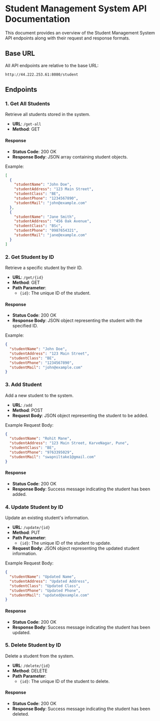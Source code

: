 # Student Management System API Documentation

This document provides an overview of the Student Management System API endpoints along with their request and response formats.

## Base URL

All API endpoints are relative to the base URL:

```
http://44.222.253.61:8080/student
```

## Endpoints

### 1. Get All Students

Retrieve all students stored in the system.

- **URL**: `/get-all`
- **Method**: GET

#### Response

- **Status Code**: 200 OK
- **Response Body**: JSON array containing student objects.

Example:

```json
[
  {
    "studentName": "John Doe",
    "studentAddress": "123 Main Street",
    "studentClass": "BE",
    "studentPhone": "1234567890",
    "studentMail": "john@example.com"
  },
  {
    "studentName": "Jane Smith",
    "studentAddress": "456 Oak Avenue",
    "studentClass": "BSc",
    "studentPhone": "0987654321",
    "studentMail": "jane@example.com"
  }
]
```

### 2. Get Student by ID

Retrieve a specific student by their ID.

- **URL**: `/get/{id}`
- **Method**: GET
- **Path Parameter**:
  - `{id}`: The unique ID of the student.

#### Response

- **Status Code**: 200 OK
- **Response Body**: JSON object representing the student with the specified ID.

Example:

```json
{
  "studentName": "John Doe",
  "studentAddress": "123 Main Street",
  "studentClass": "BE",
  "studentPhone": "1234567890",
  "studentMail": "john@example.com"
}
```

### 3. Add Student

Add a new student to the system.

- **URL**: `/add`
- **Method**: POST
- **Request Body**: JSON object representing the student to be added.

Example Request Body:

```json
{
  "studentName": "Rohit Mane",
  "studentAddress": "123 Main Street, KarveNagar, Pune",
  "studentClass": "BE",
  "studentPhone": "9763395029",
  "studentMail": "swapniltake1@gmail.com"
}
```

#### Response

- **Status Code**: 200 OK
- **Response Body**: Success message indicating the student has been added.

### 4. Update Student by ID

Update an existing student's information.

- **URL**: `/update/{id}`
- **Method**: PUT
- **Path Parameter**:
  - `{id}`: The unique ID of the student to update.
- **Request Body**: JSON object representing the updated student information.

Example Request Body:

```json
{
  "studentName": "Updated Name",
  "studentAddress": "Updated Address",
  "studentClass": "Updated Class",
  "studentPhone": "Updated Phone",
  "studentMail": "updated@example.com"
}
```

#### Response

- **Status Code**: 200 OK
- **Response Body**: Success message indicating the student has been updated.

### 5. Delete Student by ID

Delete a student from the system.

- **URL**: `/delete/{id}`
- **Method**: DELETE
- **Path Parameter**:
  - `{id}`: The unique ID of the student to delete.

#### Response

- **Status Code**: 200 OK
- **Response Body**: Success message indicating the student has been deleted.
